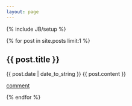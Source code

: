 ```yaml
---
layout: page
---
```

{% include JB/setup %}

{% for post in site.posts limit:1 %}
<h2>{{ post.title }}</h2>
{{ post.date | date_to_string }}
{{ post.content }}

<a href="{{ post.url }}">comment</a>

{% endfor %}